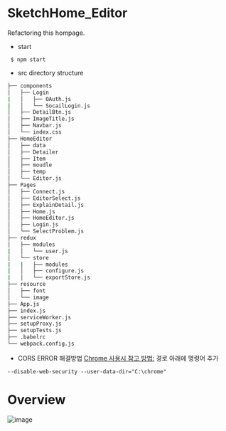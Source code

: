 # SketchHome_Editor
Refactoring this hompage. 

- start
```
 $ npm start
```

- src directory structure
```bash
├── components
│   ├── Login
|   │   ├── OAuth.js
|   │   └── SocailLogin.js
│   ├── DetailBtn.js
│   ├── ImageTitle.js
│   ├── Navbar.js
│   └── index.css
├── HomeEditor
│   ├── data
│   ├── Detailer
│   ├── Item
│   ├── moudle
│   ├── temp
│   └── Editor.js
├── Pages
│   ├── Connect.js
│   ├── EditorSelect.js
│   ├── ExplainDetail.js
│   ├── Home.js
│   ├── HomeEditor.js
│   ├── Login.js
│   └── SelectProblem.js
├── redux
│   ├── modules
|   │   └── user.js
│   └── store
|   |   ├── modules
|   │   ├── configure.js
|   │   └── exportStore.js
├── resource
│   ├── font
│   └── image
├── App.js
├── index.js
├── serviceWorker.js
├── setupProxy.js
├── setupTests.js
├── .babelrc
└── webpack.config.js
``` 

- CORS ERROR 해결방법
[Chrome 사용시 참고 방법:](https://haru.kafra.kr/68)
경로 아래에 명령어 추가
```
--disable-web-security --user-data-dir="C:\chrome"
```

# Overview
![image](https://user-images.githubusercontent.com/44183221/131128100-0d95ab22-c630-4189-904b-2ba8aab3f11d.png)
